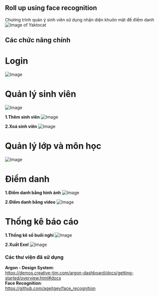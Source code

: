 ## Roll up using face recognition

Chương trình quản ý sinh viên sử dụng nhận diện khuôn mặt để điểm danh
![Image of Yaktocat](https://octodex.github.com/images/filmtocats.png)
## Các chức năng chính

# Login
![Image](https://github.com/NguyenLamMS/Face-recognition/blob/master/image%20preiew/login.PNG)

# Quản lý sinh viên
![Image](https://github.com/NguyenLamMS/Face-recognition/blob/master/image%20preiew/home.PNG)

**1.Thêm sinh viên**
![Image](https://github.com/NguyenLamMS/Face-recognition/blob/master/image%20preiew/add%20student.PNG)

**2.Xoá sinh viên**
![Image](https://github.com/NguyenLamMS/Face-recognition/blob/master/image%20preiew/delete.PNG)

# Quản lý lớp và môn học
![Image](https://github.com/NguyenLamMS/Face-recognition/blob/master/image%20preiew/manager%20class%20%26%20subject.PNG)

# Điểm danh

**1.Điểm danh bằng hình ảnh**
![Image](https://github.com/NguyenLamMS/Face-recognition/blob/master/image%20preiew/roll%20up%20image.gif)


**2.Điểm danh bằng video**
![Image](https://github.com/NguyenLamMS/Face-recognition/blob/master/image%20preiew/roll%20up%20video.PNG)

# Thống kê báo cáo

**1.Thống kê số buổi nghỉ**
![Image](https://github.com/NguyenLamMS/Face-recognition/blob/master/image%20preiew/report.PNG)

**2.Xuất Exel**
![Image](https://github.com/NguyenLamMS/Face-recognition/blob/master/image%20preiew/export%20excel.PNG)

### Các thư viện đã sử dụng
**Argon - Design System**:
<br>
https://demos.creative-tim.com/argon-dashboard/docs/getting-started/overview.html#docs
</br>
**Face Recognition**:
<br>
https://github.com/ageitgey/face_recognition
